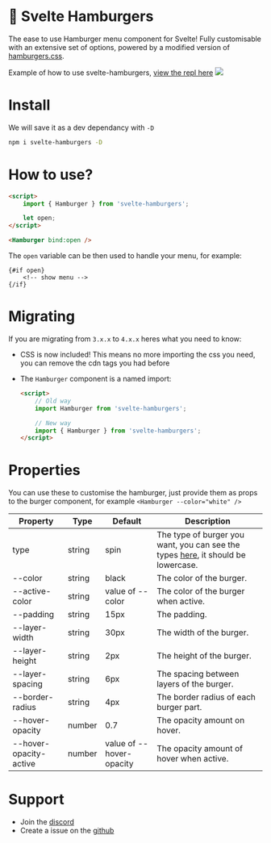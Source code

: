 # 🍔 Svelte Hamburgers

The ease to use Hamburger menu component for Svelte! Fully customisable with an extensive set of options, powered by a modified version of [hamburgers.css](https://github.com/jonsuh/hamburgers).

Example of how to use svelte-hamburgers, [view the repl here](https://svelte.dev/repl/c94eebb874584f2fb62c0303738b7509?version=3.42.4)
[![](https://i.imgur.com/P7p0KfR.gif)](https://svelte.dev/repl/c94eebb874584f2fb62c0303738b7509?version=3.42.4)

# Install

We will save it as a dev dependancy with `-D`

```bash
npm i svelte-hamburgers -D
```

# How to use?

```html
<script>
    import { Hamburger } from 'svelte-hamburgers';

    let open;
</script>

<Hamburger bind:open />
```

The `open` variable can be then used to handle your menu, for example:

```svelte
{#if open}
    <!-- show menu -->
{/if}
```

# Migrating

If you are migrating from `3.x.x` to `4.x.x` heres what you need to know:

- CSS is now included! This means no more importing the css you need, you can remove the cdn tags you had before

- The `Hamburger` component is a named import:
    ```html
    <script>
        // Old way
        import Hamburger from 'svelte-hamburgers';

        // New way
        import { Hamburger } from 'svelte-hamburgers';
    </script>
    ```

# Properties

You can use these to customise the hamburger, just provide them as props to the burger component, for example `<Hamburger --color="white" />`

| Property               | Type   | Default                  | Description                                                                                                                                           |
|------------------------|--------|--------------------------|-------------------------------------------------------------------------------------------------------------------------------------------------------|
| type                   | string | spin                     | The type of burger you want, you can see the types [here](https://github.com/ghostdevv/svelte-hamburgers/blob/main/types.md), it should be lowercase. |
| --color                | string | black                    | The color of the burger.                                                                                                                              |
| --active-color         | string | value of --color         | The color of the burger when active.                                                                                                                  |
| --padding              | string | 15px                     | The padding.                                                                                                                                          |
| --layer-width          | string | 30px                     | The width of the burger.                                                                                                                              |
| --layer-height         | string | 2px                      | The height of the burger.                                                                                                                             |
| --layer-spacing        | string | 6px                      | The spacing between layers of the burger.                                                                                                             |
| --border-radius        | string | 4px                      | The border radius of each burger part.                                                                                                                |
| --hover-opacity        | number | 0.7                      | The opacity amount on hover.                                                                                                                          |
| --hover-opacity-active | number | value of --hover-opacity | The opacity amount of hover when active.                                                                                                              |

# Support

-   Join the [discord](https://discord.gg/2Vd4wAjJnm)<br>
-   Create a issue on the [github](https://github.com/ghostdevv/svelte-hamburgers)
